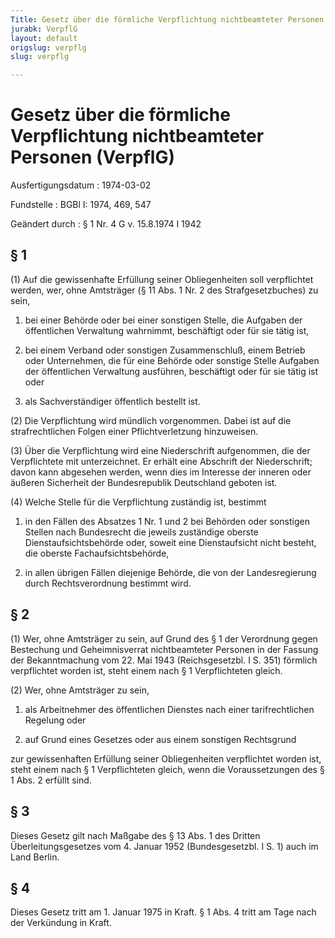 ```yaml
---
Title: Gesetz über die förmliche Verpflichtung nichtbeamteter Personen
jurabk: VerpflG
layout: default
origslug: verpflg
slug: verpflg

---
```


# Gesetz über die förmliche Verpflichtung nichtbeamteter Personen (VerpflG)

Ausfertigungsdatum
:   1974-03-02

Fundstelle
:   BGBl I: 1974, 469, 547

Geändert durch
:   § 1 Nr. 4 G v. 15.8.1974 I 1942

## § 1

(1) Auf die gewissenhafte Erfüllung seiner Obliegenheiten soll
verpflichtet werden, wer, ohne Amtsträger (§ 11 Abs. 1 Nr. 2 des
Strafgesetzbuches) zu sein,

1.  bei einer Behörde oder bei einer sonstigen Stelle, die Aufgaben der
    öffentlichen Verwaltung wahrnimmt, beschäftigt oder für sie tätig ist,


2.  bei einem Verband oder sonstigen Zusammenschluß, einem Betrieb oder
    Unternehmen, die für eine Behörde oder sonstige Stelle Aufgaben der
    öffentlichen Verwaltung ausführen, beschäftigt oder für sie tätig ist
    oder


3.  als Sachverständiger öffentlich bestellt ist.




(2) Die Verpflichtung wird mündlich vorgenommen. Dabei ist auf die
strafrechtlichen Folgen einer Pflichtverletzung hinzuweisen.

(3) Über die Verpflichtung wird eine Niederschrift aufgenommen, die
der Verpflichtete mit unterzeichnet. Er erhält eine Abschrift der
Niederschrift; davon kann abgesehen werden, wenn dies im Interesse der
inneren oder äußeren Sicherheit der Bundesrepublik Deutschland geboten
ist.

(4) Welche Stelle für die Verpflichtung zuständig ist, bestimmt

1.  in den Fällen des Absatzes 1 Nr. 1 und 2 bei Behörden oder sonstigen
    Stellen nach Bundesrecht die jeweils zuständige oberste
    Dienstaufsichtsbehörde oder, soweit eine Dienstaufsicht nicht besteht,
    die oberste Fachaufsichtsbehörde,


2.  in allen übrigen Fällen diejenige Behörde, die von der Landesregierung
    durch Rechtsverordnung bestimmt wird.

## § 2

(1) Wer, ohne Amtsträger zu sein, auf Grund des § 1 der Verordnung
gegen Bestechung und Geheimnisverrat nichtbeamteter Personen in der
Fassung der Bekanntmachung vom 22. Mai 1943 (Reichsgesetzbl. I S. 351)
förmlich verpflichtet worden ist, steht einem nach § 1 Verpflichteten
gleich.

(2) Wer, ohne Amtsträger zu sein,

1.  als Arbeitnehmer des öffentlichen Dienstes nach einer tarifrechtlichen
    Regelung oder


2.  auf Grund eines Gesetzes oder aus einem sonstigen Rechtsgrund



zur gewissenhaften Erfüllung seiner Obliegenheiten verpflichtet worden
ist, steht einem nach § 1 Verpflichteten gleich, wenn die
Voraussetzungen des § 1 Abs. 2 erfüllt sind.

## § 3

Dieses Gesetz gilt nach Maßgabe des § 13 Abs. 1 des Dritten
Überleitungsgesetzes vom 4. Januar 1952 (Bundesgesetzbl. I S. 1) auch
im Land Berlin.

## § 4

Dieses Gesetz tritt am 1. Januar 1975 in Kraft. § 1 Abs. 4 tritt am
Tage nach der Verkündung in Kraft.

